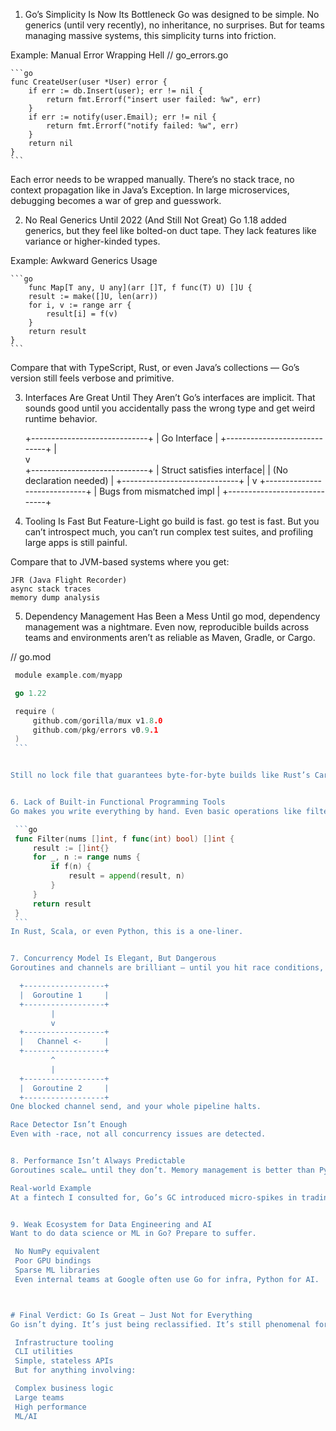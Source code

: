 1. Go’s Simplicity Is Now Its Bottleneck
Go was designed to be simple. No generics (until very recently), no inheritance, no surprises. But for teams managing massive systems, this simplicity turns into friction.

Example: Manual Error Wrapping Hell
// go_errors.go

    ```go
    func CreateUser(user *User) error {
        if err := db.Insert(user); err != nil {
            return fmt.Errorf("insert user failed: %w", err)
        }
        if err := notify(user.Email); err != nil {
            return fmt.Errorf("notify failed: %w", err)
        }
        return nil
    }
    ```


Each error needs to be wrapped manually. There’s no stack trace, no context propagation like in Java’s Exception. In large microservices, debugging becomes a war of grep and guesswork.

2. No Real Generics Until 2022 (And Still Not Great)
Go 1.18 added generics, but they feel like bolted-on duct tape. They lack features like variance or higher-kinded types.

Example: Awkward Generics Usage

    ```go
        func Map[T any, U any](arr []T, f func(T) U) []U {
        result := make([]U, len(arr))
        for i, v := range arr {
            result[i] = f(v)
        }
        return result
    }
    ```

Compare that with TypeScript, Rust, or even Java’s collections — Go’s version still feels verbose and primitive.

3. Interfaces Are Great Until They Aren’t
Go’s interfaces are implicit. That sounds good until you accidentally pass the wrong type and get weird runtime behavior.

     +-----------------------------+
     |        Go Interface         |
     +-----------------------------+
              |           
              v           
     +-----------------------------+
     |   Struct satisfies interface|
     |   (No declaration needed)   |
     +-----------------------------+
              |
              v
     +-----------------------------+
     |  Bugs from mismatched impl  |
     +-----------------------------+



4. Tooling Is Fast But Feature-Light
go build is fast. go test is fast. But you can’t introspect much, you can’t run complex test suites, and profiling large apps is still painful.

Compare that to JVM-based systems where you get:

    JFR (Java Flight Recorder)
    async stack traces
    memory dump analysis


5. Dependency Management Has Been a Mess
Until go mod, dependency management was a nightmare. Even now, reproducible builds across teams and environments aren’t as reliable as Maven, Gradle, or Cargo.

// go.mod
   ```go
    module example.com/myapp

    go 1.22

    require (
        github.com/gorilla/mux v1.8.0
        github.com/pkg/errors v0.9.1
    )
    ```


Still no lock file that guarantees byte-for-byte builds like Rust’s Cargo.lock or Node’s package-lock.json.


6. Lack of Built-in Functional Programming Tools
Go makes you write everything by hand. Even basic operations like filter, map, reduce aren’t included. This leads to repetitive boilerplate.

    ```go
    func Filter(nums []int, f func(int) bool) []int {
        result := []int{}
        for _, n := range nums {
            if f(n) {
                result = append(result, n)
            }
        }
        return result
    }
    ```
In Rust, Scala, or even Python, this is a one-liner.


7. Concurrency Model Is Elegant, But Dangerous
Goroutines and channels are brilliant — until you hit race conditions, channel leaks, and obscure deadlocks.

     +------------------+
     |  Goroutine 1     |
     +------------------+
            |
            v
     +------------------+
     |   Channel <-     |
     +------------------+
            ^
            |
     +------------------+
     |  Goroutine 2     |
     +------------------+
One blocked channel send, and your whole pipeline halts.

Race Detector Isn’t Enough
Even with -race, not all concurrency issues are detected.


8. Performance Isn’t Always Predictable
Goroutines scale… until they don’t. Memory management is better than Python, but still unpredictable. Latency spikes due to GC can break low-latency SLAs.

Real-world Example
At a fintech I consulted for, Go’s GC introduced micro-spikes in trading systems. They rewrote hot paths in Rust to gain deterministic latency.


9. Weak Ecosystem for Data Engineering and AI
Want to do data science or ML in Go? Prepare to suffer.

    No NumPy equivalent
    Poor GPU bindings
    Sparse ML libraries
    Even internal teams at Google often use Go for infra, Python for AI.



 # Final Verdict: Go Is Great — Just Not for Everything
 Go isn’t dying. It’s just being reclassified. It’s still phenomenal for:

    Infrastructure tooling
    CLI utilities
    Simple, stateless APIs
    But for anything involving:

    Complex business logic
    Large teams
    High performance
    ML/AI